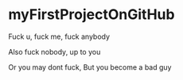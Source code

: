 # myFirstProjectOnGitHub
Fuck u, fuck me, fuck anybody

Also fuck nobody, up to you

Or you may dont fuck, But you become a bad guy
